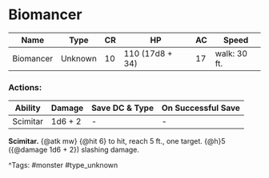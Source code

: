 # Biomancer

| Name | Type | CR | HP | AC | Speed |
|------|------|----|----|----|-------|
| Biomancer | Unknown | 10 | 110 (17d8 + 34) | 17 | walk: 30 ft. |

### Actions:

| Ability | Damage | Save DC & Type | On Successful Save |
|---------|--------|----------------|--------------------|
| Scimitar | 1d6 + 2 | - | - |


**Scimitar.** {@atk mw} {@hit 6} to hit, reach 5 ft., one target. {@h}5 ({@damage 1d6 + 2}) slashing damage.

^Tags: #monster #type_unknown